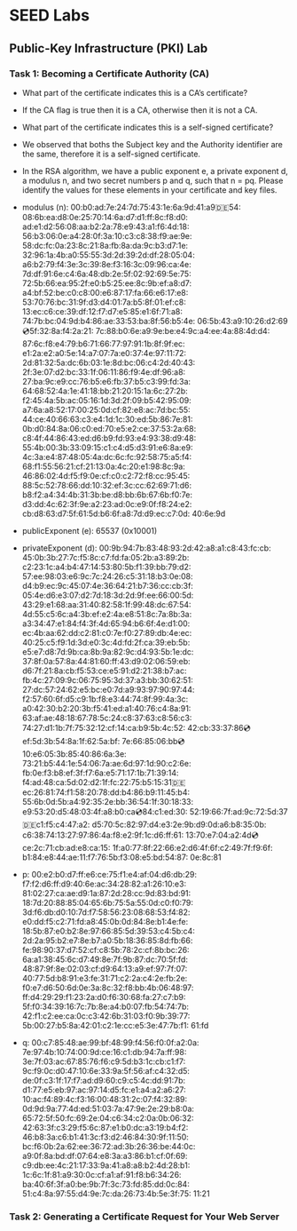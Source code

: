 # SEED Labs

## Public-Key Infrastructure (PKI) Lab

###  Task 1: Becoming a Certificate Authority (CA)

- What part of the certificate indicates this is a CA’s certificate?

- If the CA flag is true then it is a CA, otherwise then it is not a CA.



- What part of the certificate indicates this is a self-signed certificate?

- We observed that boths the Subject key and the Authority identifier are the same, therefore it is a self-signed certificate.



- In the RSA algorithm, we have a public exponent e, a private exponent d, a modulus n, and two secret
numbers p and q, such that n = pq. Please identify the values for these elements in your certificate
and key files.

- modulus (n):
    00:b0:ad:7e:24:7d:75:43:1e:6a:9d:41:a9:de:54:
    08:6b:ea:d8:0e:25:70:14:6a:d7:d1:ff:8c:f8:d0:
    ad:e1:d2:56:08:aa:b2:2a:78:e9:43:a1:f6:4d:18:
    56:b3:06:0e:a4:28:0f:3a:10:c3:c8:38:f9:ae:9e:
    58:dc:fc:0a:23:8c:21:8a:fb:8a:da:9c:b3:d7:1e:
    32:96:1a:4b:a0:55:55:3d:2d:39:2d:df:28:05:04:
    a6:b2:79:f4:3e:3c:39:8e:f3:16:3c:09:96:ca:4e:
    7d:df:91:6e:c4:6a:48:db:2e:5f:02:92:69:5e:75:
    72:5b:66:ea:95:2f:e0:b5:25:ee:8c:9b:ef:a8:d7:
    a4:bf:52:be:c0:c8:00:e6:87:17:fa:66:e6:17:e8:
    53:70:76:bc:31:9f:d3:d4:01:7a:b5:8f:01:ef:c8:
    13:ec:c6:ce:39:df:12:f7:d7:e5:85:e1:6f:71:a8:
    74:7b:bc:04:9d:b4:86:ae:33:53:ba:8f:56:b5:4e:
    06:5b:43:a9:10:26:d2:69:cd:5f:32:8a:f4:2a:21:
    7c:88:b0:6e:a9:9e:be:e4:9c:a4:ee:4a:88:4d:d4:
    87:6c:f8:e4:79:b6:71:66:77:97:91:1b:8f:9f:ec:
    e1:2a:e2:a0:5e:14:a7:07:7a:e0:37:4e:97:11:72:
    2d:81:32:5a:dc:6b:03:1e:8d:bc:06:c4:2d:40:43:
    2f:3e:07:d2:bc:33:1f:06:11:86:f9:4e:df:96:a8:
    27:ba:9c:e9:cc:76:b5:e6:fb:37:b5:c3:99:fd:3a:
    64:68:52:4a:1e:41:18:bb:21:20:15:1a:6c:27:2b:
    f2:45:4a:5b:ac:05:16:1d:3d:2f:09:b5:42:95:09:
    a7:6a:a8:52:17:00:25:0d:cf:82:e8:ac:7d:bc:55:
    44:ce:40:66:63:c3:e4:1d:1c:30:ed:5b:86:7e:81:
    0b:d0:84:8a:06:c0:ed:70:e5:e2:ce:37:53:2a:68:
    c8:4f:44:86:43:ed:d6:b9:fd:93:e4:93:38:d9:48:
    55:4b:00:3b:33:09:15:c1:c4:d5:d3:91:e6:8a:e9:
    4c:3a:e4:87:48:05:4a:dc:6c:fc:92:58:75:a5:f4:
    68:f1:55:56:21:cf:21:13:0a:4c:20:e1:98:8c:9a:
    46:86:02:4d:f5:f9:0e:cf:c0:c2:72:f8:cc:95:45:
    88:5c:52:78:66:dd:10:32:ef:3c:cc:62:69:71:d6:
    b8:f2:a4:34:4b:31:3b:be:d8:bb:6b:67:6b:f0:7e:
    d3:dd:4c:62:3f:9e:a2:23:ad:0c:e9:0f:f8:24:e2:
    cb:d8:63:d7:5f:61:5d:b6:6f:a8:7d:d9:ec:c7:0d:
    40:6e:9d
- publicExponent (e): 65537 (0x10001)
- privateExponent (d):
    00:9b:94:7b:83:48:93:2d:42:a8:a1:c8:43:fc:cb:
    45:0b:3b:27:7c:f5:8c:c7:fd:fa:05:2b:a3:89:2b:
    c2:23:1c:a4:b4:47:14:53:80:5b:f1:39:bb:79:d2:
    57:ee:98:03:e6:9c:7c:24:26:c5:31:18:b3:0e:08:
    d4:b9:ec:9c:45:07:4e:36:64:21:b7:36:cc:cb:3f:
    05:4e:d6:e3:07:d2:7d:18:3d:2d:9f:ee:66:00:5d:
    43:29:e1:68:aa:31:40:82:58:1f:99:48:dc:67:54:
    4d:55:c5:6c:a4:3b:ef:e2:4a:e8:51:8c:7a:8b:3a:
    a3:34:47:e1:84:f4:3f:4d:65:94:b6:6f:4e:d1:00:
    ec:4b:aa:62:dd:c2:81:c0:7e:f0:27:89:db:4e:ec:
    40:25:c5:f9:1d:3d:e0:3c:4d:fd:2f:ca:39:eb:5b:
    e5:e7:d8:7d:9b:ca:8b:9a:82:9c:d4:93:5b:1e:dc:
    37:8f:0a:57:8a:44:81:60:ff:43:d9:02:06:59:eb:
    d6:7f:21:8a:cb:f5:53:ce:e5:91:d2:21:38:b7:ac:
    fb:4c:27:09:9c:06:75:95:3d:37:a3:bb:30:62:51:
    27:dc:57:24:62:e5:bc:e0:7d:a9:93:97:90:97:44:
    f2:57:60:6f:d5:c9:1b:f8:e3:44:74:8f:99:4a:3c:
    a0:42:30:b2:20:3b:f5:41:ed:a1:40:76:c4:8a:91:
    63:af:ae:48:18:67:78:5c:24:c8:37:63:c8:56:c3:
    74:27:d1:1b:7f:75:32:12:cf:14:ca:b9:5b:4c:52:
    42:cb:33:37:86:cd:ef:5d:3b:54:8a:1f:62:5a:bf:
    7e:66:85:06:bb:cd:10:e6:05:3b:85:40:86:6a:3e:
    73:21:b5:44:1e:54:06:7a:ae:6d:97:1d:90:c2:6e:
    fb:0e:f3:b8:ef:3f:f7:6a:e5:71:17:1b:71:39:14:
    f4:ad:48:ca:5d:02:d2:1f:fc:22:75:b5:15:31:de:
    ec:26:81:74:f1:58:20:78:dd:b4:86:b9:11:45:b4:
    55:6b:0d:5b:a4:92:35:2e:bb:36:54:1f:30:18:33:
    e9:53:20:d5:48:03:4f:a8:b0:ca:cd:84:c1:ed:30:
    52:19:66:7f:ad:9c:72:5d:37:de:c1:f5:c4:47:a2:
    d5:70:5c:82:97:d4:e3:2e:9b:d9:0d:a6:b8:35:0b:
    c6:38:74:13:27:97:86:4a:f8:e2:9f:1c:d6:ff:61:
    13:70:e7:04:a2:4d:cd:ce:2c:71:cb:ad:e8:ca:15:
    1f:a0:77:8f:22:66:e2:d6:4f:6f:c2:49:7f:f9:6f:
    b1:84:e8:44:ae:11:f7:76:5b:f3:08:e5:bd:54:87:
    0e:8c:81
- p:
    00:e2:b0:d7:ff:e6:ce:75:f1:e4:af:04:d6:db:29:
    f7:f2:d6:ff:d9:40:6e:ac:34:28:82:a1:26:10:e3:
    81:02:27:ca:ae:d9:1a:87:2d:28:cc:9d:83:bd:91:
    18:7d:20:88:85:04:65:6b:75:5a:55:0d:c0:f0:79:
    3d:f6:db:d0:10:7d:f7:58:56:23:08:68:53:f4:82:
    e0:dd:f5:c2:71:fd:a8:45:0b:0d:84:8e:b1:4e:fe:
    18:5b:87:e0:b2:8e:97:66:85:5d:39:53:c4:5b:c4:
    2d:2a:95:b2:e7:8e:b7:a0:5b:18:36:85:8d:fb:66:
    fe:98:90:37:d7:52:cf:c8:5b:78:2c:cf:8b:bc:26:
    6a:a1:38:45:6c:d7:49:8e:7f:9b:87:dc:70:5f:fd:
    48:87:9f:8e:02:03:cf:d9:64:13:a9:ef:97:7f:07:
    40:77:5d:b8:91:e3:fe:31:71:c2:2a:c4:2e:fb:2e:
    f0:e7:d6:50:6d:0e:3a:8c:32:f8:bb:4b:06:48:97:
    ff:d4:29:29:f1:23:2a:d0:f6:30:68:fa:27:c7:b9:
    5f:f0:34:39:16:7c:7b:8e:a4:b0:07:fb:54:74:7b:
    42:f1:c2:ee:ca:0c:c3:42:6b:31:03:f0:9b:39:77:
    5b:00:27:b5:8a:42:01:c2:1e:cc:e5:3e:47:7b:f1:
    61:fd
- q:
    00:c7:85:48:ae:99:bf:48:99:f4:56:f0:0f:a2:0a:
    7e:97:4b:10:74:00:9d:ce:16:c1:db:94:7a:ff:98:
    3e:7f:03:ac:67:85:76:f6:c9:5d:b3:1c:cb:c1:f7:
    9c:f9:0c:d0:47:10:6e:33:9a:5f:56:af:c4:32:d5:
    de:0f:c3:1f:17:f7:ad:d9:60:c9:c5:4c:dd:91:7b:
    d1:77:e5:eb:97:ac:97:14:d5:fc:e1:a4:a2:a6:27:
    10:ac:f4:89:4c:f3:16:00:48:31:2c:07:f4:32:89:
    0d:9d:9a:77:4d:ed:51:03:7a:47:9e:2e:29:b8:0a:
    65:72:5f:50:fc:69:2e:04:c6:34:c2:0a:0b:06:32:
    42:63:3f:c3:29:f5:6c:87:e1:b0:dc:a3:19:b4:f2:
    46:b8:3a:c6:b1:41:3c:f3:d2:46:84:30:9f:11:50:
    bc:f6:0b:2a:62:ee:36:72:ad:3b:26:36:be:44:0c:
    a9:0f:8a:bd:df:07:64:e8:3a:a3:86:b1:cf:0f:69:
    c9:db:ee:4c:21:17:33:9a:41:a8:a8:b2:4d:28:b1:
    1c:6c:1f:81:a9:30:0c:cf:a1:af:91:f8:b6:34:26:
    ba:40:6f:3f:a0:be:9b:7f:3c:73:fd:85:dd:0c:84:
    51:c4:8a:97:55:d4:9e:7c:da:26:73:4b:5e:3f:75:
    11:21

###  Task 2: Generating a Certificate Request for Your Web Server



